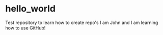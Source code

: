 # hello_world
Test repository to learn how to create repo's
I am John and I am learning how to use GitHub!
